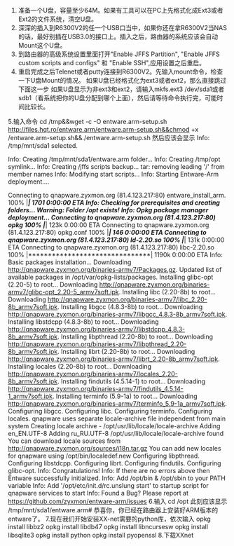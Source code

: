 1. 准备一个U盘，容量至少64M。如果有工具可以在PC上先格式化成Ext3或者Ext2的文件系统，清空U盘。
2. 深深的插入到R6300V2的任一个USB口当中，如果你还在拿R6300V2当NAS的话，最好别插在USB3.0的接口上。插入之后，路由器的系统应该会自动   Mount这个U盘。
3. 到路由器的高级系统设置里面打开"Enable JFFS Partition", "Enable JFFS custom scripts and configs" 和 "Enable SSH",应用设置之后重启。
4. 重启完成之后Telenet或者putty连接到R6300V2。先输入mount命令，检查一下U盘Mount的情况。
如果U盘已经格式化为ext3或者ext2，那么直接跳过下面这一步
       如果U盘显示为非ext3和ext2，请输入mkfs.ext3 /dev/sda1或者sdb1（看系统把你的U盘分配到哪个上面），然后请等待命令执行完，可能时间比较长。

5.输入命令
cd /tmp&&wget -c -O entware.arm-setup.sh http://files.hqt.ro/entware.arm/entware.arm-setup.sh&&chmod +x /entware.arm-setup.sh&&./entware.arm-setup.sh
然后应该会显示
Info: /tmp/mnt/sda1 selected.

Info: Creating /tmp/mnt/sda1/entware.arm folder...
Info: Creating /tmp/opt symlink...
Info: Creating /jffs scripts backup...
tar: removing leading '/' from member names
Info: Modifying start scripts...
Info: Starting Entware-Arm deployment....

Connecting to qnapware.zyxmon.org (81.4.123.217:80)
entware_install_arm. 100% |*******************************| 1701 0:00:00 ETA
Info: Checking for prerequisites and creating folders...
Warning: Folder /opt exists!
Info: Opkg package manager deployment...
Connecting to qnapware.zyxmon.org (81.4.123.217:80)
opkg 100% |*******************************| 123k 0:00:00 ETA
Connecting to qnapware.zyxmon.org (81.4.123.217:80)
opkg.conf 100% |*******************************| 146 0:00:00 ETA
Connecting to qnapware.zyxmon.org (81.4.123.217:80)
ld-2.20.so 100% |*******************************| 131k 0:00:00 ETA
Connecting to qnapware.zyxmon.org (81.4.123.217:80)
libc-2.20.so 100% |*******************************| 1190k 0:00:00 ETA
Info: Basic packages installation...
Downloading http://qnapware.zyxmon.org/binaries-armv7/Packages.gz.
Updated list of available packages in /opt/var/opkg-lists/packages.
Installing glibc-opt (2.20-5) to root...
Downloading http://qnapware.zyxmon.org/binaries-armv7/glibc-opt_2.20-5_armv7soft.ipk.
Installing libc (2.20-8b) to root...
Downloading http://qnapware.zyxmon.org/binaries-armv7/libc_2.20-8b_armv7soft.ipk.
Installing libgcc (4.8.3-8b) to root...
Downloading http://qnapware.zyxmon.org/binaries-armv7/libgcc_4.8.3-8b_armv7soft.ipk.
Installing libstdcpp (4.8.3-8b) to root...
Downloading http://qnapware.zyxmon.org/binaries-armv7/libstdcpp_4.8.3-8b_armv7soft.ipk.
Installing libpthread (2.20-8b) to root...
Downloading http://qnapware.zyxmon.org/binaries-armv7/libpthread_2.20-8b_armv7soft.ipk.
Installing librt (2.20-8b) to root...
Downloading http://qnapware.zyxmon.org/binaries-armv7/librt_2.20-8b_armv7soft.ipk.
Installing locales (2.20-8b) to root...
Downloading http://qnapware.zyxmon.org/binaries-armv7/locales_2.20-8b_armv7soft.ipk.
Installing findutils (4.5.14-1) to root...
Downloading http://qnapware.zyxmon.org/binaries-armv7/findutils_4.5.14-1_armv7soft.ipk.
Installing terminfo (5.9-1a) to root...
Downloading http://qnapware.zyxmon.org/binaries-armv7/terminfo_5.9-1a_armv7soft.ipk.
Configuring libgcc.
Configuring libc.
Configuring terminfo.
Configuring locales.
qnapware uses separate locale-archive file independent from main system
Creating locale archive - /opt/usr/lib/locale/locale-archive
Adding en_EN.UTF-8
Adding ru_RU.UTF-8
/opt/usr/lib/locale/locale-archive found
You can download locale sources from http://qnapware.zyxmon.org/sources/i18n.tar.gz
You can add new locales for qnapware using /opt/bin/localedef.new
Configuring libpthread.
Configuring libstdcpp.
Configuring librt.
Configuring findutils.
Configuring glibc-opt.
Info: Congratulations!
Info: If there are no errors above then Entware successfully initialized.
Info: Add /opt/bin & /opt/sbin to your PATH variable
Info: Add '/opt/etc/init.d/rc.unslung start' to startup script for qnapware services to start
Info: Found a Bug? Please report at https://github.com/zyxmon/entware-arm/issues
6.输入 cd /opt 此刻应该显示
/tmp/mnt/sda1/entware.arm#
恭喜你，你已经在路由器上安装好ARM版本的entware了。
7.现在我们开始安装XX-net需要的python库，依次输入
opkg install libbz2
opkg install libdb47
opkg install libncursesw
opkg install libsqlite3
opkg install python
opkg install pyopenssl
8.下载XXnet



